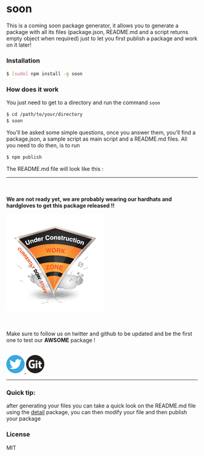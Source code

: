 # soon
This is a coming soon package generator, it allows you to generate a package with all its files (package.json, README.md and a script returns empty object when required) just to let you first publish a package and work on it later!

### Installation
```bash
$ [sudo] npm install -g soon
```
### How does it work

You just need to get to a directory and run the command `soon`

```bash
$ cd /path/to/your/directory
$ soon
```

You'll be asked some simple questions, once you answer them, you'll find a package.json, a sample script as main script and a README.md files. All you need to do then, is to run 

```bash
$ npm publish
```

The README.md file will look like this :

_______________________

<p align="center">

  <br><br>
  <b> We are not ready yet, we are probably wearing our hardhats and hardgloves to get this package released !!</b>
  <br>

  <img src="https://raw.githubusercontent.com/Javascipt/soon/master/ressources/icons/icon.png" />
  <br><br><br>

  Make sure to follow us on twitter and github to be updated and be the first one to test our <b>AWSOME</b> package !
  <br><br>
  
  <a target="_blank" href="http://twitter.com/javascipt">
    <img src="https://raw.githubusercontent.com/Javascipt/soon/master/ressources/icons/twitter.png">
  </a>
  
  <a target="_blank" href="http://github.com/javascipt">
    <img src="https://raw.githubusercontent.com/Javascipt/soon/master/ressources/icons/github.png">
  </a>
</p>

______________________

### Quick tip:

after generating your files you can take a quick look on the README.md file using the [detail](https://www.npmjs.com/package/detail) package, you can then modify your file and then publish your package

### License
MIT
